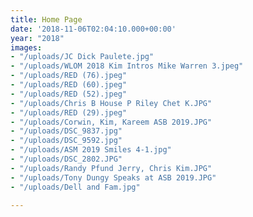 ```yaml
---
title: Home Page
date: '2018-11-06T02:04:10.000+00:00'
year: "2018"
images:
- "/uploads/JC Dick Paulete.jpg"
- "/uploads/WLOM 2018 Kim Intros Mike Warren 3.jpeg"
- "/uploads/RED (76).jpeg"
- "/uploads/RED (60).jpeg"
- "/uploads/RED (52).jpeg"
- "/uploads/Chris B House P Riley Chet K.JPG"
- "/uploads/RED (29).jpeg"
- "/uploads/Corwin, Kim, Kareem ASB 2019.JPG"
- "/uploads/DSC_9837.jpg"
- "/uploads/DSC_9592.jpg"
- "/uploads/ASM 2019 Smiles 4-1.jpg"
- "/uploads/DSC_2802.JPG"
- "/uploads/Randy Pfund Jerry, Chris Kim.JPG"
- "/uploads/Tony Dungy Speaks at ASB 2019.JPG"
- "/uploads/Dell and Fam.jpg"

---
```

